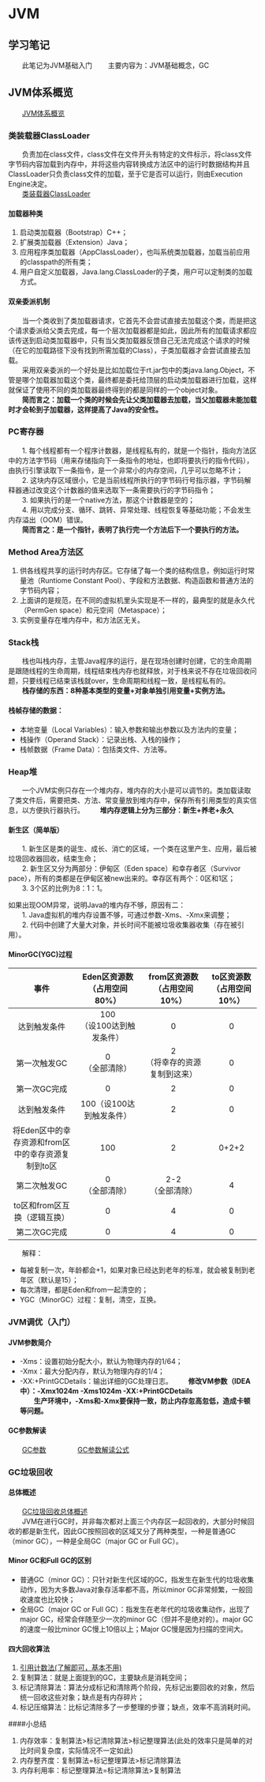 # JVM

## 学习笔记
  &emsp;&emsp;此笔记为JVM基础入门
  &emsp;&emsp;主要内容为：JVM基础概念，GC

## JVM体系概览
  &emsp;&emsp;[JVM体系概览](https://gitee.com/a1031749665/learning_code_warehouse/blob/master/jvm/image/JVM%E4%BD%93%E7%B3%BB%E6%A6%82%E8%A7%88.png)
  
### 类装载器ClassLoader
  &emsp;&emsp;负责加在class文件，class文件在文件开头有特定的文件标示，将class文件字节码内容加载到内存中，并将这些内容转换成方法区中的运行时数据结构并且ClassLoader只负责class文件的加载，至于它是否可以运行，则由Execution Engine决定。  
  &emsp;&emsp;[类装载器ClassLoader](https://gitee.com/a1031749665/learning_code_warehouse/blob/master/jvm/image/ClassLoader.png)
  
  #### 加载器种类
  1. 启动类加载器（Bootstrap）C++；
  2. 扩展类加载器（Extension）Java；
  3. 应用程序类加载器（AppClassLoader），也叫系统类加载器，加载当前应用的classpath的所有类；
  4. 用户自定义加载器，Java.lang.ClassLoader的子类，用户可以定制类的加载方式。
  
  #### 双亲委派机制
  &emsp;&emsp;当一个类收到了类加载器请求，它首先不会尝试直接去加载这个类，而是把这个请求委派给父类去完成，每一个层次加载器都是如此，因此所有的加载请求都应该传送到启动类加载器中，只有当父类加载器反馈自己无法完成这个请求的时候（在它的加载路径下没有找到所需加载的Class），子类加载器才会尝试直接去加载。  
  &emsp;&emsp;采用双亲委派的一个好处是比如加载位于rt.jar包中的类java.lang.Object，不管是哪个加载器加载这个类，最终都是委托给顶层的启动类加载器进行加载，这样就保证了使用不同的类加载器最终得到的都是同样的一个object对象。  
  &emsp;&emsp;**简而言之：加载一个类的时候会先让父类加载器去加载，当父加载器未能加载时才会轮到子加载器，这样提高了Java的安全性。**

### PC寄存器
  &emsp;&emsp;1. 每个线程都有一个程序计数器，是线程私有的，就是一个指针，指向方法区中的方法字节码（用来存储指向下一条指令的地址，也即将要执行的指令代码），由执行引擎读取下一条指令，是一个非常小的内存空间，几乎可以忽略不计；  
  &emsp;&emsp;2. 这块内存区域很小，它是当前线程所执行的字节码行号指示器，字节码解释器通过改变这个计数器的值来选取下一条需要执行的字节码指令；  
  &emsp;&emsp;3. 如果执行的是一个native方法，那这个计数器是空的；  
  &emsp;&emsp;4. 用以完成分支、循环、跳转、异常处理、线程恢复等基础功能；不会发生内存溢出（OOM）错误。  
  &emsp;&emsp;**简而言之：是一个指针，表明了执行完一个方法后下一个要执行的方法。**
  
### Method Area方法区
  1. 供各线程共享的运行时内存区。它存储了每一个类的结构信息，例如运行时常量池（Runtiome Constant Pool）、字段和方法数据、构造函数和普通方法的字节码内容；
  2. 上面讲的是规范，在不同的虚拟机里头实现是不一样的，最典型的就是永久代（PermGen space）和元空间（Metaspace）；
  3. 实例变量存在堆内存中，和方法区无关。

### Stack栈
  &emsp;&emsp;栈也叫栈内存，主管Java程序的运行，是在现场创建时创建，它的生命周期是跟随线程的生命周期，线程结束栈内存也就释放，对于栈来说不存在垃圾回收问题，只要线程已结束该栈就over，生命周期和线程一致，是线程私有的。  
  &emsp;&emsp;**栈存储的东西：8种基本类型的变量+对象单独引用变量+实例方法。**

  #### 栈帧存储的数据：
   - 本地变量（Local Variables）：输入参数和输出参数以及方法内的变量；
   - 栈操作（Operand Stack）：记录出栈、入栈的操作；
   - 栈帧数据（Frame Data）：包括类文件、方法等。

### Heap堆
  &emsp;&emsp;一个JVM实例只存在一个堆内存，堆内存的大小是可以调节的。类加载读取了类文件后，需要把类、方法、常变量放到堆内存中，保存所有引用类型的真实信息，以方便执行器执行。
  &emsp;&emsp;**堆内存逻辑上分为三部分：新生+养老+永久**
  
  #### 新生区（简单版）
  &emsp;&emsp;1. 新生区是类的诞生、成长、消亡的区域，一个类在这里产生、应用，最后被垃圾回收器回收，结束生命；  
  &emsp;&emsp;2. 新生区又分为两部分：伊甸区（Eden space）和幸存者区（Survivor pace），所有的类都是在伊甸区被new出来的。幸存区有两个：0区和1区；  
  &emsp;&emsp;3. 3个区的比例为8：1：1。 
   
  如果出现OOM异常，说明Java的堆内存不够，原因有二：  
  &emsp;&emsp;1. Java虚拟机的堆内存设置不够，可通过参数-Xms、-Xmx来调整；  
  &emsp;&emsp;2. 代码中创建了大量大对象，并长时间不能被垃圾收集器收集（存在被引用）。  

  #### MinorGC(YGC)过程
  事件| Eden区资源数<br>（占用空间80%） | from区资源数<br>（占用空间10%）  | to区资源数<br>（占用空间10%） 
  :---------:|:---------:|:---------:|:---------:
  达到触发条件|100<br>（设100达到触发条件）|0|0
  第一次触发GC|0<br>（全部清除）|2<br>（将幸存的资源复制到这来）|0
  第一次GC完成|0|2|0
  达到触发条件|100（设100达到触发条件）|2|0
  将Eden区中的幸存资源和from区<br>中的幸存资源复制到to区|100|2|0+2+2
  第二次触发GC|0<br>（全部清除）|2-2<br>（全部清除）|4
  to区和from区互换（逻辑互换）|0|4|0
  第二次GC完成|0|4|0
  
  &emsp;&emsp;解释：  
  - 每被复制一次，年龄都会+1，如果对象已经达到老年的标准，就会被复制到老年区（默认是15）；
  - 每次清理，都是Eden和from一起清空的；
  - YGC（MinorGC）过程：复制，清空，互换。
  
### JVM调优（入门）
  #### JVM参数简介
  - -Xms：设置初始分配大小，默认为物理内存的1/64；
  - -Xmx：最大分配内存，默认为物理内存的1/4；
  - -XX:+PrintGCDetails：输出详细的GC处理日志。
  &emsp;&emsp;**修改VM参数（IDEA中）：-Xmx1024m -Xms1024m -XX:+PrintGCDetails**  
  &emsp;&emsp;**生产环境中，-Xms和-Xmx要保持一致，防止内存忽高忽低，造成卡顿等问题。**
  
  #### GC参数解读
  &emsp;&emsp;[GC参数](https://gitee.com/a1031749665/learning_code_warehouse/blob/master/jvm/image/GC参数解读.png) &emsp;&emsp;
  &emsp;&emsp;[GC参数解读公式](https://gitee.com/a1031749665/learning_code_warehouse/blob/master/jvm/image/GC参数公式.png)
  
### GC垃圾回收
  #### 总体概述
  &emsp;&emsp;[GC垃圾回收总体概述](https://gitee.com/a1031749665/learning_code_warehouse/blob/master/jvm/image/GC概述.png)  
  &emsp;&emsp;JVM在进行GC时，并非每次都对上面三个内存区一起回收的，大部分时候回收的都是新生代，因此GC按照回收的区域又分了两种类型，一种是普通GC（minor GC），一种是全局GC（major GC or Full GC）。
  
  #### Minor GC和Full GC的区别
   - 普通GC（minor GC）：只针对新生代区域的GC，指发生在新生代的垃圾收集动作，因为大多数Java对象存活率都不高，所以minor GC非常频繁，一般回收速度也比较快；
   - 全局GC（major GC or Full GC）：指发生在老年代的垃圾收集动作，出现了major GC，经常会伴随至少一次的minor GC（但并不是绝对的）。major GC的速度一般比minor GC慢上10倍以上；Major GC慢是因为扫描的空间大。
  
  #### 四大回收算法
   1. [引用计数法(了解即可，基本不用)](https://gitee.com/a1031749665/learning_code_warehouse/blob/master/jvm/image/引用计数法.png)
   2. 复制算法：就是上面提到的GC，主要缺点是消耗空间；
   3. 标记清除算法：算法分成标记和清除两个阶段，先标记出要回收的对象，然后统一回收这些对象；缺点是有内存碎片；
   4. 标记压缩算法：比标记清除多了一步整理的步骤；缺点，效率不高消耗时间。
  
  ####小总结
   1. 内存效率：复制算法>标记清除算法>标记整理算法(此处的效率只是简单的对比时间复杂度，实际情况不一定如此)
   2. 内存整齐度：复制算法=标记整理算法>标记清除算法
   3. 内存利用率：标记整理算法=标记清除算法>复制算法
